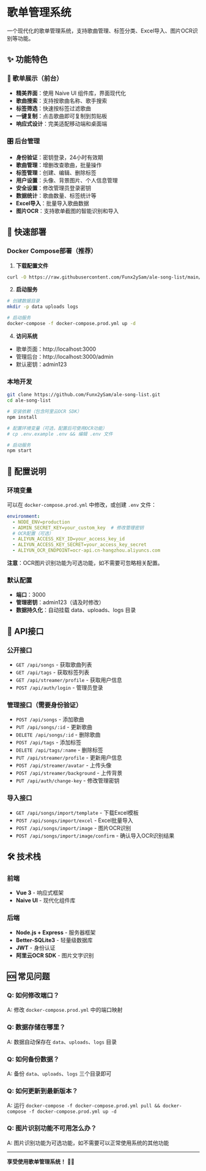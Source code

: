 # 歌单管理系统

一个现代化的歌单管理系统，支持歌曲管理、标签分类、Excel导入、图片OCR识别等功能。

## ✨ 功能特色

### 🎵 歌单展示（前台）
- **精美界面**：使用 Naive UI 组件库，界面现代化
- **歌曲搜索**：支持按歌曲名称、歌手搜索
- **标签筛选**：快速按标签过滤歌曲
- **一键复制**：点击歌曲即可复制到剪贴板
- **响应式设计**：完美适配移动端和桌面端

### 🎛️ 后台管理
- **身份验证**：密钥登录，24小时有效期
- **歌曲管理**：增删改查歌曲，批量操作
- **标签管理**：创建、编辑、删除标签
- **用户设置**：头像、背景图片、个人信息管理
- **安全设置**：修改管理员登录密钥
- **数据统计**：歌曲数量、标签统计等
- **Excel导入**：批量导入歌曲数据
- **图片OCR**：支持歌单截图的智能识别和导入

## 🚀 快速部署

### Docker Compose部署（推荐）

1. **下载配置文件**
```bash
curl -O https://raw.githubusercontent.com/Funx2ySam/ale-song-list/main/docker-compose.prod.yml
```

2. **启动服务**
```bash
# 创建数据目录
mkdir -p data uploads logs

# 启动服务
docker-compose -f docker-compose.prod.yml up -d
```

4. **访问系统**
- 歌单页面：http://localhost:3000
- 管理后台：http://localhost:3000/admin
- 默认密钥：admin123

### 本地开发

```bash
git clone https://github.com/Funx2ySam/ale-song-list.git
cd ale-song-list

# 安装依赖（包含阿里云OCR SDK）
npm install

# 配置环境变量（可选，配置后可使用OCR功能）
# cp .env.example .env && 编辑 .env 文件

# 启动服务
npm start
```

## 🔧 配置说明

### 环境变量
可以在 `docker-compose.prod.yml` 中修改，或创建 `.env` 文件：

```yaml
environment:
  - NODE_ENV=production
  - ADMIN_SECRET_KEY=your_custom_key  # 修改管理密钥
  # OCR配置（可选）
  - ALIYUN_ACCESS_KEY_ID=your_access_key_id
  - ALIYUN_ACCESS_KEY_SECRET=your_access_key_secret
  - ALIYUN_OCR_ENDPOINT=ocr-api.cn-hangzhou.aliyuncs.com
```

**注意**：OCR图片识别功能为可选功能，如不需要可忽略相关配置。

### 默认配置
- **端口**：3000
- **管理密钥**：admin123（请及时修改）
- **数据持久化**：自动挂载 data、uploads、logs 目录

## 📡 API接口

### 公开接口
- `GET /api/songs` - 获取歌曲列表
- `GET /api/tags` - 获取标签列表  
- `GET /api/streamer/profile` - 获取用户信息
- `POST /api/auth/login` - 管理员登录

### 管理接口（需要身份验证）
- `POST /api/songs` - 添加歌曲
- `PUT /api/songs/:id` - 更新歌曲
- `DELETE /api/songs/:id` - 删除歌曲
- `POST /api/tags` - 添加标签
- `DELETE /api/tags/:name` - 删除标签
- `PUT /api/streamer/profile` - 更新用户信息
- `POST /api/streamer/avatar` - 上传头像
- `POST /api/streamer/background` - 上传背景
- `PUT /api/auth/change-key` - 修改管理密钥

### 导入接口
- `GET /api/songs/import/template` - 下载Excel模板
- `POST /api/songs/import/excel` - Excel批量导入
- `POST /api/songs/import/image` - 图片OCR识别
- `POST /api/songs/import/image/confirm` - 确认导入OCR识别结果

## 🛠️ 技术栈

### 前端
- **Vue 3** - 响应式框架
- **Naive UI** - 现代化组件库

### 后端
- **Node.js + Express** - 服务器框架
- **Better-SQLite3** - 轻量级数据库
- **JWT** - 身份认证
- **阿里云OCR SDK** - 图片文字识别

## 🆘 常见问题

### Q: 如何修改端口？
A: 修改 `docker-compose.prod.yml` 中的端口映射

### Q: 数据存储在哪里？
A: 数据自动保存在 `data`、`uploads`、`logs` 目录

### Q: 如何备份数据？
A: 备份 `data`、`uploads`、`logs` 三个目录即可

### Q: 如何更新到最新版本？
A: 运行 `docker-compose -f docker-compose.prod.yml pull && docker-compose -f docker-compose.prod.yml up -d`

### Q: 图片识别功能不可用怎么办？
A: 图片识别功能为可选功能，如不需要可以正常使用系统的其他功能

---

**享受使用歌单管理系统！** 🎵✨
